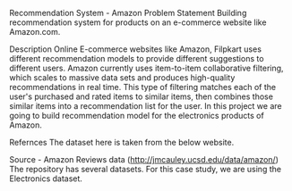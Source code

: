 Recommendation System - Amazon
Problem Statement
Building recommendation system for products on an e-commerce website like Amazon.com.

Description
Online E-commerce websites like Amazon, Filpkart uses different recommendation models to provide different suggestions to different users. Amazon currently uses item-to-item collaborative filtering, which scales to massive data sets and produces high-quality recommendations in real time. This type of filtering matches each of the user's purchased and rated items to similar items, then combines those similar items into a recommendation list for the user. In this project we are going to build recommendation model for the electronics products of Amazon.

Refernces
The dataset here is taken from the below website.

Source - Amazon Reviews data (http://jmcauley.ucsd.edu/data/amazon/) The repository has several datasets. For this case study, we are using the Electronics dataset.
